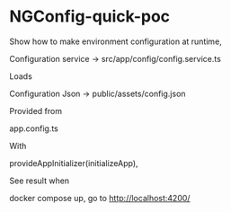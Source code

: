 # NGConfig-quick-poc

Show how to make environment configuration at runtime,

Configuration service -> src/app/config/config.service.ts

Loads

Configuration Json -> public/assets/config.json

Provided from

app.config.ts

With

provideAppInitializer(initializeApp),

See result when

docker compose up, go to <http://localhost:4200/>